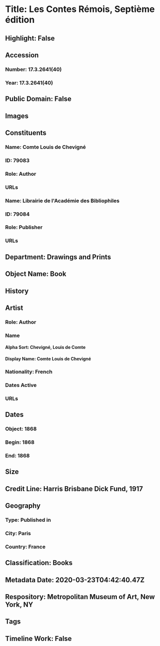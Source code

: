 # Title: Les Contes Rémois, Septième édition
## Highlight: False
## Accession
### Number: 17.3.2641(40)
### Year: 17.3.2641(40)
## Public Domain: False
## Images
## Constituents
### Name: Comte Louis de Chevigné
### ID: 79083
### Role: Author
### URLs
### Name: Librairie de l&#39;Académie des Bibliophiles
### ID: 79084
### Role: Publisher
### URLs
## Department: Drawings and Prints
## Object Name: Book
## History
## Artist
### Role: Author
### Name
#### Alpha Sort: Chevigné, Louis de Comte
#### Display Name: Comte Louis de Chevigné
### Nationality: French
### Dates Active
### URLs
## Dates
### Object: 1868
### Begin: 1868
### End: 1868
## Size
## Credit Line: Harris Brisbane Dick Fund, 1917
## Geography
### Type: Published in
### City: Paris
### Country: France
## Classification: Books
## Metadata Date: 2020-03-23T04:42:40.47Z
## Respository: Metropolitan Museum of Art, New York, NY
## Tags
## Timeline Work: False